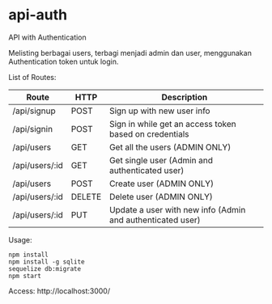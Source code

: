 # api-auth

API with Authentication

Melisting berbagai users, terbagi menjadi admin dan user, menggunakan Authentication token untuk login.

List of Routes:

| Route          | HTTP   | Description
| -------------- | ------ | -----------
| /api/signup    | POST   | Sign up with new user info
| /api/signin    | POST   | Sign in while get an access token based on credentials
| /api/users     | GET    | Get all the users (ADMIN ONLY)
| /api/users/:id | GET    | Get single user (Admin and authenticated user)
| /api/users     | POST   | Create user (ADMIN ONLY)
| /api/users/:id | DELETE | Delete user (ADMIN ONLY)
| /api/users/:id | PUT    | Update a user with new info (Admin and authenticated user)

Usage:

```
npm install
npm install -g sqlite
sequelize db:migrate
npm start
```

Access:
http://localhost:3000/
